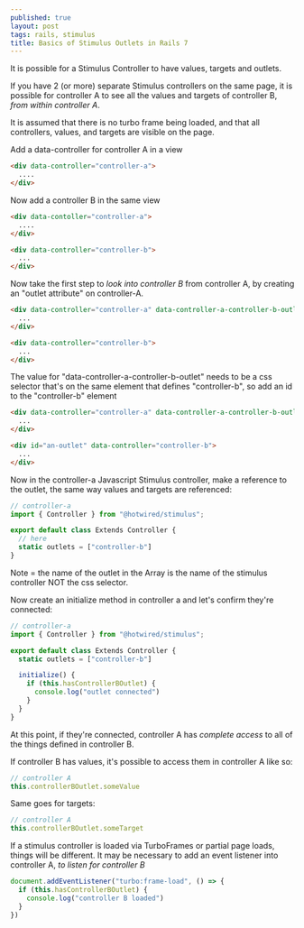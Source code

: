 ```yaml
---
published: true
layout: post
tags: rails, stimulus
title: Basics of Stimulus Outlets in Rails 7
---
```


It is possible for a Stimulus Controller to have values, targets and outlets.

If you have 2 (or more) separate Stimulus controllers on the same page, it is possible for controller A to see all the values and targets of controller B, _from within controller A_.

It is assumed that there is no turbo frame being loaded, and that all controllers, values, and targets are visible on the page.

Add a data-controller for controller A in a view

```html
<div data-controller="controller-a">
  ....
</div>
```

Now add a controller B in the same view

```html
<div data-contoller="controller-a">
  ....
</div>

<div data-controller="controller-b">
  ...
</div>
```

Now take the first step to _look into controller B_ from controller A, by creating an "outlet attribute" on controller-A.

```html
<div data-controller="controller-a" data-controller-a-controller-b-outlet="">
  ...
</div>

<div data-controller="controller-b">
  ...
</div>
```

The value for "data-controller-a-controller-b-outlet" needs to be a css selector that's on the same element that defines "controller-b", so add an id to the "controller-b" element


```html
<div data-controller="controller-a" data-controller-a-controller-b-outlet="#an-outlet">
  ...
</div>

<div id="an-outlet" data-controller="controller-b">
  ...
</div>
```

Now in the controller-a Javascript Stimulus controller, make a reference to the outlet, the same way values and targets are referenced:


```js
// controller-a
import { Controller } from "@hotwired/stimulus";

export default class Extends Controller {
  // here
  static outlets = ["controller-b"]
}
```

Note = the name of the outlet in the Array is the name of the stimulus controller NOT the css selector.

Now create an initialize method in controller a and let's confirm they're connected:

```js
// controller-a
import { Controller } from "@hotwired/stimulus";

export default class Extends Controller {
  static outlets = ["controller-b"]

  initialize() {
    if (this.hasControllerBOutlet) {
      console.log("outlet connected")
    }
  }
}
```

At this point, if they're connected, controller A has _complete access_ to all of the things defined in controller B.

If controller B has values, it's possible to access them in controller A like so:

```js
// controller A
this.controllerBOutlet.someValue
```

Same goes for targets:

```js
// controller A
this.controllerBOutlet.someTarget
```

If a stimulus controller is loaded via TurboFrames or partial page loads, things will be different. It may be necessary to add an event listener into controller A, _to listen for controller B_

```js
document.addEventListener("turbo:frame-load", () => {
  if (this.hasControllerBOutlet) {
    console.log("controller B loaded")
  }
})
```
